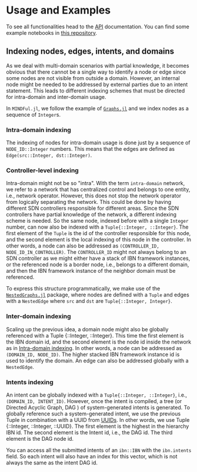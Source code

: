 # Usage and Examples

To see all functionalities head to the [API](@ref) documentation.
You can find some example notebooks in [this repository](https://github.com/UniStuttgart-IKR/MINDFulNotebookExamples.jl).

## Indexing nodes, edges, intents, and domains
As we deal with multi-domain scenarios with partial knowledge, it becomes obvious that there cannot be 
a single way to identify a node or edge since some nodes are not visible from outside a domain.
However, an internal node might be needed to be addressed by external parties due to an intent statement.
This leads to different indexing schemes that must be directed for intra-domain and inter-domain usage.

In `MINDFul.jl`, we follow the example of [`Graphs.jl`](https://github.com/JuliaGraphs/Graphs.jl) 
and we index nodes as a sequence of `Integer`s.

### Intra-domain indexing
The indexing of nodes for intra-domain usage is done just by a sequence of `NODE_ID::Integer` numbers.
This means that the edges are defined as `Edge(src::Integer, dst::Integer)`.

### Controller-level indexing
Intra-domain might not be so "intra".
With the term `intra-domain` network, we refer to a network that has centralized control and belongs to one entity, i.e., network operator.
However, this does not stop the network operator from logically separating the network.
This could be done by having different SDN controllers responsible for different areas.
Since the SDN controllers have partial knowledge of the network, a different indexing scheme is needed.
So the same node, indexed before with a single `Integer` number, can now also be indexed with a `Tuple{::Integer, ::Integer}`.
The first element of the `Tuple` is the id of the controller responsible for this node,
and the second element is the local indexing of this node in the controller.
In other words, a node can also be addressed as `(CONTROLLER_ID, NODE_ID_IN_CONTROLLER)`.
The `CONTROLLER_ID` might not always belong to an SDN controller as we might either have a stack of IBN framework instances,
or the referenced node is a border node, i.e., belongs to a different domain, 
and then the IBN framework instance of the neighbor domain must be referenced.

To express this structure programmatically, we make use of 
the [`NestedGraphs.jl`](https://github.com/UniStuttgart-IKR/NestedGraphs.jl) package, where nodes
are defined with a `Tuple` and edges with a `NestedEdge` where `src` and `dst` are `Tuple{::Integer, Integer}`.

### Inter-domain indexing
Scaling up the previous idea, a domain node might also be globally referenced with a Tuple {::Integer, ::Integer}.
This time the first element is the IBN domain id, and the second element is the node id inside the network as in [Intra-domain indexing](@ref).
In other words, a node can be addressed as `(DOMAIN_ID, NODE_ID)`.
The higher stacked IBN framework instance id is used to identify the domain.
An edge can also be addressed globally with a `NestedEdge`.

### Intents indexing
An intent can be globally indexed with a `Tuple{::Integer, ::Integer}`, i.e., `(DOMAIN_ID, INTENT_ID)`.
However, once the intent is compiled, a tree (or Directed Acyclic Graph, DAG ) of system-generated intents is generated.
To globally reference such a system-generated intent, 
we use the previous Tuple in combination with a UUID from [UUIDs](https://docs.julialang.org/en/v1/stdlib/UUIDs/#UUIDs).
In other words, we use Tuple {::Integer, ::Integer, ::UUID}.
The first element is the highest in the hierarchy IBN id.
The second element is the Intent id, i.e., the DAG id.
The third element is the DAG node id.

You can access all the submitted intents of an `ibn::IBN` with the `ibn.intents` field.
So each intent will also have an index for this vector, which is not always the same as the intent DAG id.
